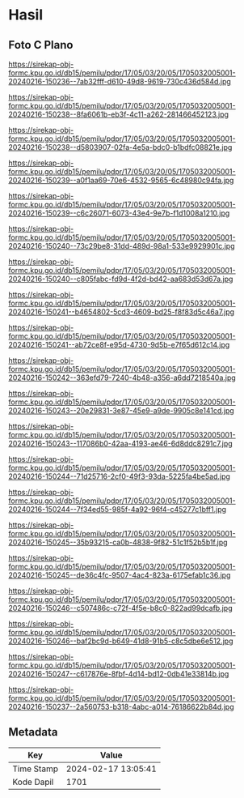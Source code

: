 # Hasil

## Foto C Plano

https://sirekap-obj-formc.kpu.go.id/db15/pemilu/pdpr/17/05/03/20/05/1705032005001-20240216-150236--7ab32fff-d610-49d8-9619-730c436d584d.jpg

https://sirekap-obj-formc.kpu.go.id/db15/pemilu/pdpr/17/05/03/20/05/1705032005001-20240216-150238--8fa6061b-eb3f-4c11-a262-281466452123.jpg

https://sirekap-obj-formc.kpu.go.id/db15/pemilu/pdpr/17/05/03/20/05/1705032005001-20240216-150238--d5803907-02fa-4e5a-bdc0-b1bdfc08821e.jpg

https://sirekap-obj-formc.kpu.go.id/db15/pemilu/pdpr/17/05/03/20/05/1705032005001-20240216-150239--a0f1aa69-70e6-4532-9565-6c48980c94fa.jpg

https://sirekap-obj-formc.kpu.go.id/db15/pemilu/pdpr/17/05/03/20/05/1705032005001-20240216-150239--c6c26071-6073-43e4-9e7b-f1d1008a1210.jpg

https://sirekap-obj-formc.kpu.go.id/db15/pemilu/pdpr/17/05/03/20/05/1705032005001-20240216-150240--73c29be8-31dd-489d-98a1-533e9929901c.jpg

https://sirekap-obj-formc.kpu.go.id/db15/pemilu/pdpr/17/05/03/20/05/1705032005001-20240216-150240--c805fabc-fd9d-4f2d-bd42-aa683d53d67a.jpg

https://sirekap-obj-formc.kpu.go.id/db15/pemilu/pdpr/17/05/03/20/05/1705032005001-20240216-150241--b4654802-5cd3-4609-bd25-f8f83d5c46a7.jpg

https://sirekap-obj-formc.kpu.go.id/db15/pemilu/pdpr/17/05/03/20/05/1705032005001-20240216-150241--ab72ce8f-e95d-4730-9d5b-e7f65d612c14.jpg

https://sirekap-obj-formc.kpu.go.id/db15/pemilu/pdpr/17/05/03/20/05/1705032005001-20240216-150242--363efd79-7240-4b48-a356-a6dd7218540a.jpg

https://sirekap-obj-formc.kpu.go.id/db15/pemilu/pdpr/17/05/03/20/05/1705032005001-20240216-150243--20e29831-3e87-45e9-a9de-9905c8e141cd.jpg

https://sirekap-obj-formc.kpu.go.id/db15/pemilu/pdpr/17/05/03/20/05/1705032005001-20240216-150243--117086b0-42aa-4193-ae46-6d8ddc8291c7.jpg

https://sirekap-obj-formc.kpu.go.id/db15/pemilu/pdpr/17/05/03/20/05/1705032005001-20240216-150244--71d25716-2cf0-49f3-93da-5225fa4be5ad.jpg

https://sirekap-obj-formc.kpu.go.id/db15/pemilu/pdpr/17/05/03/20/05/1705032005001-20240216-150244--7f34ed55-985f-4a92-96f4-c45277c1bff1.jpg

https://sirekap-obj-formc.kpu.go.id/db15/pemilu/pdpr/17/05/03/20/05/1705032005001-20240216-150245--35b93215-ca0b-4838-9f82-51c1f52b5b1f.jpg

https://sirekap-obj-formc.kpu.go.id/db15/pemilu/pdpr/17/05/03/20/05/1705032005001-20240216-150245--de36c4fc-9507-4ac4-823a-6175efab1c36.jpg

https://sirekap-obj-formc.kpu.go.id/db15/pemilu/pdpr/17/05/03/20/05/1705032005001-20240216-150246--c507486c-c72f-4f5e-b8c0-822ad99dcafb.jpg

https://sirekap-obj-formc.kpu.go.id/db15/pemilu/pdpr/17/05/03/20/05/1705032005001-20240216-150246--baf2bc9d-b649-41d8-91b5-c8c5dbe6e512.jpg

https://sirekap-obj-formc.kpu.go.id/db15/pemilu/pdpr/17/05/03/20/05/1705032005001-20240216-150247--c617876e-8fbf-4d14-bd12-0db41e33814b.jpg

https://sirekap-obj-formc.kpu.go.id/db15/pemilu/pdpr/17/05/03/20/05/1705032005001-20240216-150237--2a560753-b318-4abc-a014-76186622b84d.jpg


## Metadata

| Key        | Value               |
| ---------- | ------------------- |
| Time Stamp | 2024-02-17 13:05:41 |
| Kode Dapil | 1701                |



